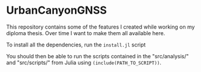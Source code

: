 # UrbanCanyonGNSS

This repository contains some of the features I created while working on my diploma thesis. Over time I want to make them all available here.

To install all the dependencies, run the `install.jl` script

You should then be able to run the scripts contained in the "src/analysis/" and "src/scripts/" from Julia using `(include(PATH_TO_SCRIPT))`.

